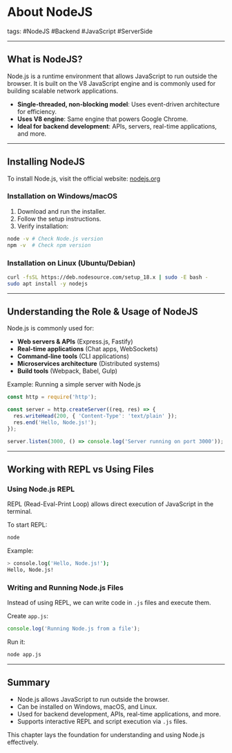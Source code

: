 # About NodeJS

tags: #NodeJS #Backend #JavaScript #ServerSide

---

## **What is NodeJS?**
Node.js is a runtime environment that allows JavaScript to run outside the browser. It is built on the V8 JavaScript engine and is commonly used for building scalable network applications.

- **Single-threaded, non-blocking model**: Uses event-driven architecture for efficiency.
- **Uses V8 engine**: Same engine that powers Google Chrome.
- **Ideal for backend development**: APIs, servers, real-time applications, and more.

---

## **Installing NodeJS**
To install Node.js, visit the official website: [nodejs.org](https://nodejs.org/)

### **Installation on Windows/macOS**
1. Download and run the installer.
2. Follow the setup instructions.
3. Verify installation:

```sh
node -v # Check Node.js version
npm -v  # Check npm version
```

### **Installation on Linux (Ubuntu/Debian)**
```sh
curl -fsSL https://deb.nodesource.com/setup_18.x | sudo -E bash -
sudo apt install -y nodejs
```

---

## **Understanding the Role & Usage of NodeJS**
Node.js is commonly used for:

- **Web servers & APIs** (Express.js, Fastify)
- **Real-time applications** (Chat apps, WebSockets)
- **Command-line tools** (CLI applications)
- **Microservices architecture** (Distributed systems)
- **Build tools** (Webpack, Babel, Gulp)

Example: Running a simple server with Node.js
```js
const http = require('http');

const server = http.createServer((req, res) => {
  res.writeHead(200, { 'Content-Type': 'text/plain' });
  res.end('Hello, Node.js!');
});

server.listen(3000, () => console.log('Server running on port 3000'));
```

---

## **Working with REPL vs Using Files**
### **Using Node.js REPL**
REPL (Read-Eval-Print Loop) allows direct execution of JavaScript in the terminal.

To start REPL:
```sh
node
```

Example:
```sh
> console.log('Hello, Node.js!');
Hello, Node.js!
```

### **Writing and Running Node.js Files**
Instead of using REPL, we can write code in `.js` files and execute them.

Create `app.js`:
```js
console.log('Running Node.js from a file');
```

Run it:
```sh
node app.js
```

---

## **Summary**
- Node.js allows JavaScript to run outside the browser.
- Can be installed on Windows, macOS, and Linux.
- Used for backend development, APIs, real-time applications, and more.
- Supports interactive REPL and script execution via `.js` files.

This chapter lays the foundation for understanding and using Node.js effectively.
